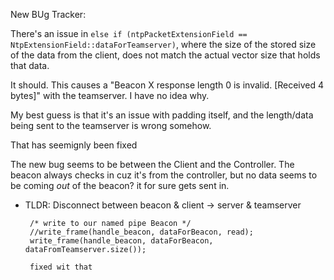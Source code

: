 New BUg Tracker:


There's an issue in `else if (ntpPacketExtensionField == NtpExtensionField::dataForTeamserver)`, where the size of the 
stored size of the data from the client, does not match the actual vector size that holds that data. 

It should. This causes a "Beacon X response length 0 is invalid. [Received 4 bytes]" with the teamserver. I have no idea why.

My best guess is that it's an issue with padding itself, and the length/data being sent to the teamserver is wrong somehow.

That has seemignly been fixed

The new bug seems to be between the Client and the Controller. The beacon always checks in cuz it's from the controller, but no data seems
to be coming *out* of the beacon? it for sure gets sent in. 
 - TLDR: Disconnect between beacon & client -> server & teamserver

 		/* write to our named pipe Beacon */
		//write_frame(handle_beacon, dataForBeacon, read);
		write_frame(handle_beacon, dataForBeacon, dataFromTeamserver.size());

        fixed wit that